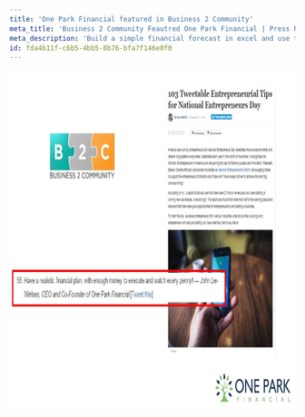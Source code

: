 ```yaml
---
title: 'One Park Financial featured in Business 2 Community'
meta_title: 'Business 2 Community Feautred One Park Financial | Press Release'
meta_description: 'Build a simple financial forecast in excel and use the key drivers as key performance indicators that your entire team manages to. — Ben Mccrey'
id: fda4b11f-c6b5-4bb5-8b76-bfa7f146e0f0
---
```

<a href="http://www.business2community.com/startups/103-tweetable-entrepreneurial-tips-national-entrepreneurs-day-01706199#Pg20cyeomFSJYVRo.97"><img class="aligncenter wp-image-1003" src="/assets/img/Business2Community_November_2016.jpg" alt="business2community_november_2016" width="851" height="600" /></a>